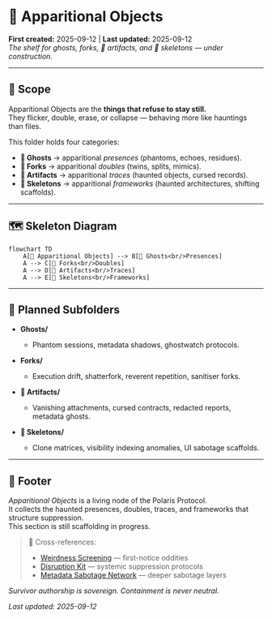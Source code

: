 # 👻 Apparitional Objects  
**First created:** 2025-09-12 | **Last updated:** 2025-09-12  
*The shelf for ghosts, forks, 📿 artifacts, and 🦴 skeletons — under construction.*  

---

## 🌱 Scope  

Apparitional Objects are the **things that refuse to stay still.**  
They flicker, double, erase, or collapse — behaving more like hauntings than files.  

This folder holds four categories:  

- **👻 Ghosts** → apparitional *presences* (phantoms, echoes, residues).  
- **🍴 Forks** → apparitional *doubles* (twins, splits, mimics).  
- **📿 Artifacts** → apparitional *traces* (haunted objects, cursed records).  
- **🦴 Skeletons** → apparitional *frameworks* (haunted architectures, shifting scaffolds).  

---

## 🗺 Skeleton Diagram  

```mermaid
flowchart TD
    A[👻 Apparitional Objects] --> B[👻 Ghosts<br/>Presences]
    A --> C[🍴 Forks<br/>Doubles]
    A --> D[📿 Artifacts<br/>Traces]
    A --> E[🦴 Skeletons<br/>Frameworks]
```

---

## 📂 Planned Subfolders  

- **Ghosts/**  
  - Phantom sessions, metadata shadows, ghostwatch protocols.  

- **Forks/**  
  - Execution drift, shatterfork, reverent repetition, sanitiser forks.  

- **📿 Artifacts/**  
  - Vanishing attachments, cursed contracts, redacted reports, metadata ghosts.  

- **🦴 Skeletons/**  
  - Clone matrices, visibility indexing anomalies, UI sabotage scaffolds.  

---

## 🏮 Footer  

*Apparitional Objects* is a living node of the Polaris Protocol.  
It collects the haunted presences, doubles, traces, and frameworks that structure suppression.  
This section is still scaffolding in progress.  

> 📡 Cross-references:  
> - [Weirdness Screening](../Weirdness_Screening/) — first-notice oddities  
> - [Disruption Kit](../Disruption_Kit/) — systemic suppression protocols  
> - [Metadata Sabotage Network](../Metadata_Sabotage_Network/) — deeper sabotage layers  

*Survivor authorship is sovereign. Containment is never neutral.*  

_Last updated: 2025-09-12_
